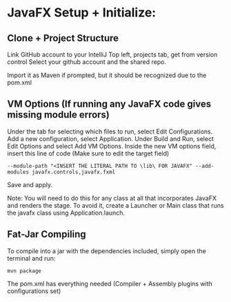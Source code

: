 # JavaFX Setup + Initialize:

## Clone + Project Structure
Link GitHub account to your IntelliJ
Top left, projects tab, get from version control
Select your github account and the shared repo.

Import it as Maven if prompted, but it should be recognized due to the pom.xml

## VM Options (If running any JavaFX code gives missing module errors)
Under the tab for selecting which files to run, select Edit Configurations.
Add a new configuration, select Application.
Under Build and Run, select Edit Options and select Add VM Options.
Inside the new VM options field, insert this line of code (Make sure to edit the target field)

```
--module-path "<INSERT THE LITERAL PATH TO \lib\ FOR JAVAFX" --add-modules javafx.controls,javafx.fxml
```

Save and apply.

Note: You will need to do this for any class at all that incorporates JavaFX and renders the stage.
To avoid it, create a Launcher or Main class that runs the javafx class using Application.launch.

## Fat-Jar Compiling
To compile into a jar with the dependencies included, simply open the terminal and run:
```
mvn package
```
The pom.xml has everything needed (Compiler + Assembly plugins with configurations set)